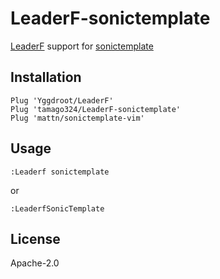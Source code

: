 # LeaderF-sonictemplate

[LeaderF](https://github.com/Yggdroot/LeaderF) support for [sonictemplate](https://github.com/mattn/sonictemplate-vim)

## Installation

```vim
Plug 'Yggdroot/LeaderF'
Plug 'tamago324/LeaderF-sonictemplate'
Plug 'mattn/sonictemplate-vim'
```

## Usage

```
:Leaderf sonictemplate
```

or

```
:LeaderfSonicTemplate
```


## License

Apache-2.0
